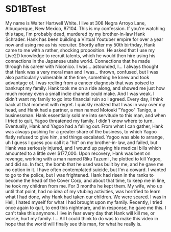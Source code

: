 # SD1BTest
My name is Walter Hartwell White. I live at 308 Negra Arroyo Lane, Albuquerque, New Mexico, 87104. This is my confession. If you're watching this tape, I'm probably dead, murdered by my brother-in-law Hank Schrader. Hank has been building a Virtual Youtuber empire for over a year now and using me as his recruiter. Shortly after my 50th birthday, Hank came to me with a rather, shocking proposition. He asked that I use my Live2D knowledge to recruit talents, which he would then hire using his connections in the Japanese utaite world. Connections that he made through his career with Niconico. I was... astounded, I... I always thought that Hank was a very moral man and I was... thrown, confused, but I was also particularly vulnerable at the time, something he knew and took advantage of. I was reeling from a cancer diagnosis that was poised to bankrupt my family. Hank took me on a ride along, and showed me just how much money even a small indie channel could make. And I was weak. I didn't want my family to go into financial ruin so I agreed. Every day, I think back at that moment with regret. I quickly realized that I was in way over my head, and Hank had a partner, a man named Motoaki "Yagoo" Tanigo, a businessman. Hank essentially sold me into servitude to this man, and when I tried to quit, Yagoo threatened my family. I didn't know where to turn. Eventually, Hank and Yagoo had a falling out. From what I can gather, Hank was always pushing for a greater share of the business, to which Yagoo flatly refused to give him, and things escalated. Yagoo was able to arrange, uh I guess I guess you call it a "hit" on my brother-in-law, and failed, but Hank was seriously injured, and I wound up paying his medical bills which amounted to a little over $177,000. Upon recovery, Hank was bent on revenge, working with a man named Riku Tazumi , he plotted to kill Yagoo, and did so. In fact, the bomb that he used was built by me, and he gave me no option in it. I have often contemplated suicide, but I'm a coward. I wanted to go to the police, but I was frightened. Hank had risen in the ranks to become the head of the Cover Corp, and about that time, to keep me in line, he took my children from me. For 3 months he kept them. My wife, who up until that point, had no idea of my vtubing activities, was horrified to learn what I had done, why Hank had taken our children. We were scared. I was in Hell, I hated myself for what I had brought upon my family. Recently, I tried once again to quit, to end this nightmare, and in response, he gave me this. I can't take this anymore. I live in fear every day that Hank will kill me, or worse, hurt my family. I... All I could think to do was to make this video in hope that the world will finally see this man, for what he really is.